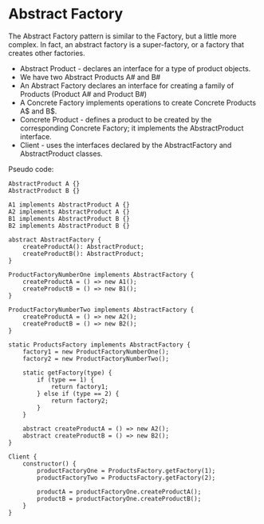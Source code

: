 # Abstract Factory

The Abstract Factory pattern is similar to the Factory, but a little more complex. In fact, an abstract factory is a super-factory, or a factory that creates other factories.

- Abstract Product - declares an interface for a type of product objects.
- We have two Abstract Products A# and B#
- An Abstract Factory declares an interface for creating a family of Products (Product A# and Product B#)
- A Concrete Factory implements operations to create Concrete Products A$ and B$.
- Concrete Product - defines a product to be created by the corresponding Concrete Factory; it implements the AbstractProduct interface.
- Client - uses the interfaces declared by the AbstractFactory and AbstractProduct classes.

Pseudo code:

```
AbstractProduct A {}
AbstractProduct B {}

A1 implements AbstractProduct A {}
A2 implements AbstractProduct A {}
B1 implements AbstractProduct B {}
B2 implements AbstractProduct B {}

abstract AbstractFactory {
    createProductA(): AbstractProduct;
    createProductB(): AbstractProduct;
}

ProductFactoryNumberOne implements AbstractFactory {
    createProductA = () => new A1();
    createProductB = () => new B1();
}

ProductFactoryNumberTwo implements AbstractFactory {
    createProductA = () => new A2();
    createProductB = () => new B2();
}

static ProductsFactory implements AbstractFactory {
    factory1 = new ProductFactoryNumberOne();
    factory2 = new ProductFactoryNumberTwo();

    static getFactory(type) {
        if (type == 1) {
            return factory1;
        } else if (type == 2) {
            return factory2;
        }
    }

    abstract createProductA = () => new A2();
    abstract createProductB = () => new B2();
}

Client {
    constructor() {
        productFactoryOne = ProductsFactory.getFactory(1);
        productFactoryTwo = ProductsFactory.getFactory(2);

        productA = productFactoryOne.createProductA();
        productB = productFactoryOne.createProductB();
    }
}

```
